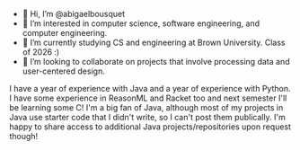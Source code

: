 - 👋 Hi, I’m @abigaelbousquet
- 👀 I’m interested in computer science, software engineering, and computer engineering.
- 🌱 I’m currently studying CS and engineering at Brown University. Class of 2026 :)
- 💞️ I’m looking to collaborate on projects that involve processing data and user-centered design.

I have a year of experience with Java and a year of experience with Python. I have some experience in ReasonML and Racket too and next semester I'll be learning some C! I'm a big fan of Java, although most of my projects in Java use starter code that I didn't write, so I can't post them publically. I'm happy to share access to additional Java projects/repositories upon request though!

<!---
abigaelbousquet/abigaelbousquet is a ✨ special ✨ repository because its `README.md` (this file) appears on your GitHub profile.
You can click the Preview link to take a look at your changes.
--->
